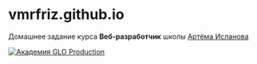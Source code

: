 # vmrfriz.github.io

Домашнее задание курса **Веб-разработчик** школы [Артёма Исланова](https://vk.com/id304493693)

[![Академия GLO Production](https://pp.userapi.com/c604830/v604830999/36574/PyaE2-UeL0I.jpg)](https://vk.com/advanced_html_css_20_03_promo "Группа ВКонтакте")